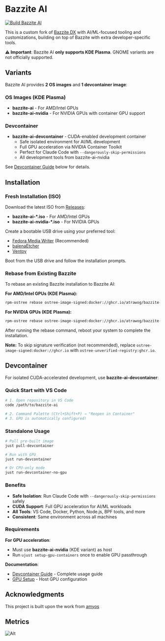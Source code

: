 # Bazzite AI

[![Build Bazzite AI](https://github.com/atrawog/bazzite-ai/actions/workflows/build.yml/badge.svg)](https://github.com/atrawog/bazzite-ai/actions/workflows/build.yml)

This is a custom fork of [Bazzite DX](https://github.com/ublue-os/bazzite-dx) with AI/ML-focused tooling and customizations, building on top of Bazzite with extra developer-specific tools.

**⚠️ Important**: Bazzite AI **only supports KDE Plasma**. GNOME variants are not officially supported.

## Variants

Bazzite AI provides **2 OS images** and **1 devcontainer image**:

### OS Images (KDE Plasma)
- **bazzite-ai** - For AMD/Intel GPUs
- **bazzite-ai-nvidia** - For NVIDIA GPUs with container GPU support

### Devcontainer
- **bazzite-ai-devcontainer** - CUDA-enabled development container
  - Safe isolated environment for AI/ML development
  - Full GPU acceleration via NVIDIA Container Toolkit
  - Perfect for Claude Code with `--dangerously-skip-permissions`
  - All development tools from bazzite-ai-nvidia

See [Devcontainer Guide](#devcontainer) below for details.

## Installation

### Fresh Installation (ISO)

Download the latest ISO from [Releases](https://github.com/atrawog/bazzite-ai/releases/latest):

- **bazzite-ai-*.iso** - For AMD/Intel GPUs
- **bazzite-ai-nvidia-*.iso** - For NVIDIA GPUs

Create a bootable USB drive using your preferred tool:
- [Fedora Media Writer](https://fedoraproject.org/workstation/download) (Recommended)
- [balenaEtcher](https://etcher.balena.io/)
- [Ventoy](https://www.ventoy.net/)

Boot from the USB drive and follow the installation prompts.

### Rebase from Existing Bazzite

To rebase an existing Bazzite installation to Bazzite AI:

**For AMD/Intel GPUs (KDE Plasma):**
```bash
rpm-ostree rebase ostree-image-signed:docker://ghcr.io/atrawog/bazzite-ai:stable
```

**For NVIDIA GPUs (KDE Plasma):**
```bash
rpm-ostree rebase ostree-image-signed:docker://ghcr.io/atrawog/bazzite-ai-nvidia:stable
```

After running the rebase command, reboot your system to complete the installation.

**Note:** To skip signature verification (not recommended), replace `ostree-image-signed:docker://ghcr.io` with `ostree-unverified-registry:ghcr.io`.

## Devcontainer

For isolated CUDA-accelerated development, use **bazzite-ai-devcontainer**:

### Quick Start with VS Code

```bash
# 1. Open repository in VS Code
code /path/to/bazzite-ai

# 2. Command Palette (Ctrl+Shift+P) → "Reopen in Container"
# 3. GPU is automatically configured!
```

### Standalone Usage

```bash
# Pull pre-built image
just pull-devcontainer

# Run with GPU
just run-devcontainer

# Or CPU-only mode
just run-devcontainer-no-gpu
```

### Benefits

- **Safe Isolation**: Run Claude Code with `--dangerously-skip-permissions` safely
- **CUDA Support**: Full GPU acceleration for AI/ML workloads
- **All Tools**: VS Code, Docker, Python, Node.js, BPF tools, and more
- **Consistent**: Same environment across all machines

### Requirements

**For GPU acceleration**:
- Must use **bazzite-ai-nvidia** (KDE variant) as host
- Run `ujust setup-gpu-containers` once to enable GPU passthrough

**Documentation**:
- [Devcontainer Guide](docs/DEVCONTAINER.md) - Complete usage guide
- [GPU Setup](docs/HOST-SETUP-GPU.md) - Host GPU configuration

## Acknowledgments

This project is built upon the work from [amyos](https://github.com/astrovm/amyos)

## Metrics

![Alt](https://repobeats.axiom.co/api/embed/8568b042f7cfba9dd477885ed5ee6573ab78bb5e.svg "Repobeats analytics image")
